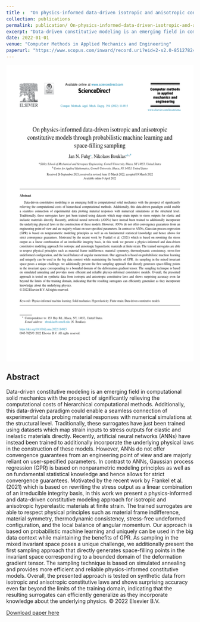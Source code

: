 ```yaml
---
title :  "On physics-informed data-driven isotropic and anisotropic constitutive models through probabilistic machine learning and space-filling sampling"
collection: publications 
permalink: publication/ On-physics-informed-data-driven-isotropic-and-anisotropic-constitutive-models-through-probabilistic-machine-learning-and-space-filling-sampling
excerpt: "Data-driven constitutive modeling is an emerging field in computational solid mechanics with the prospect of significantly relieving the computational costs of hierarchical computational methods. Additionally, this data-driven paradigm could enable a seamless connection of experimental data probing material responses with numerical simulations at the structural level. Traditionally, these surrogates have just been trained using datasets which map strain inputs to stress outputs for elastic and inelastic materials directly. Recently, artificial neural networks (ANNs) have instead been trained to additionally incorporate the underlying physical laws in the construction of these models. However, ANNs do not offer convergence guarantees from an engineering point of view and are majorly reliant on user-specified parameters. In contrast to ANNs, Gaussian process regression (GPR) is based on nonparametric modeling principles as well as on fundamental statistical knowledge and hence allows for strict convergence guarantees. Motivated by the recent work by Frankel et al. (2021) which is based on rewriting the stress output as a linear combination of an irreducible integrity basis, in this work we present a physics-informed and data-driven constitutive modeling approach for isotropic and anisotropic hyperelastic materials at finite strain. The trained surrogates are able to respect physical principles such as material frame indifference, material symmetry, thermodynamic consistency, stress-free undeformed configuration, and the local balance of angular momentum. Our approach is based on probabilistic machine learning and uniquely can be used in the big data context while maintaining the benefits of GPR. As sampling in the mixed invariant space poses a unique challenge, we additionally present the first sampling approach that directly generates space-filling points in the invariant space corresponding to a bounded domain of the deformation gradient tensor. The sampling technique is based on simulated annealing and provides more efficient and reliable physics-informed constitutive models. Overall, the presented approach is tested on synthetic data from isotropic and anisotropic constitutive laws and shows surprising accuracy even far beyond the limits of the training domain, indicating that the resulting surrogates can efficiently generalize as they incorporate knowledge about the underlying physics. © 2022 Elsevier B.V."
date: 2022-01-01
venue: "Computer Methods in Applied Mechanics and Engineering"
paperurl: "https://www.scopus.com/inward/record.uri?eid=2-s2.0-85127824112&doi=10.1016%2fj.cma.2022.114915&partnerID=40&md5=7e9f2fa683fb0259e1fd1171dee611de"
---
```

 
<p align="center">
<img align="middle" src="./../images/paperImage5.png" alt="Overview" width="596" height="794" />
</p> 
 
## Abstract 
Data-driven constitutive modeling is an emerging field in computational solid mechanics with the prospect of significantly relieving the computational costs of hierarchical computational methods. Additionally, this data-driven paradigm could enable a seamless connection of experimental data probing material responses with numerical simulations at the structural level. Traditionally, these surrogates have just been trained using datasets which map strain inputs to stress outputs for elastic and inelastic materials directly. Recently, artificial neural networks (ANNs) have instead been trained to additionally incorporate the underlying physical laws in the construction of these models. However, ANNs do not offer convergence guarantees from an engineering point of view and are majorly reliant on user-specified parameters. In contrast to ANNs, Gaussian process regression (GPR) is based on nonparametric modeling principles as well as on fundamental statistical knowledge and hence allows for strict convergence guarantees. Motivated by the recent work by Frankel et al. (2021) which is based on rewriting the stress output as a linear combination of an irreducible integrity basis, in this work we present a physics-informed and data-driven constitutive modeling approach for isotropic and anisotropic hyperelastic materials at finite strain. The trained surrogates are able to respect physical principles such as material frame indifference, material symmetry, thermodynamic consistency, stress-free undeformed configuration, and the local balance of angular momentum. Our approach is based on probabilistic machine learning and uniquely can be used in the big data context while maintaining the benefits of GPR. As sampling in the mixed invariant space poses a unique challenge, we additionally present the first sampling approach that directly generates space-filling points in the invariant space corresponding to a bounded domain of the deformation gradient tensor. The sampling technique is based on simulated annealing and provides more efficient and reliable physics-informed constitutive models. Overall, the presented approach is tested on synthetic data from isotropic and anisotropic constitutive laws and shows surprising accuracy even far beyond the limits of the training domain, indicating that the resulting surrogates can efficiently generalize as they incorporate knowledge about the underlying physics. © 2022 Elsevier B.V.
 
[Download paper here](https://www.scopus.com/inward/record.uri?eid=2-s2.0-85127824112&doi=10.1016%2fj.cma.2022.114915&partnerID=40&md5=7e9f2fa683fb0259e1fd1171dee611de)